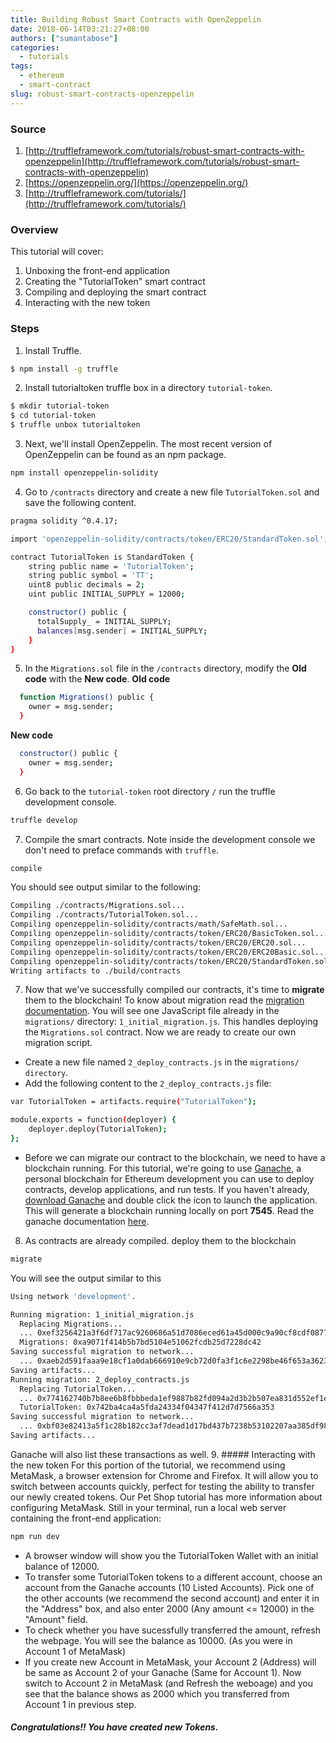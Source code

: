 ```yaml
---
title: Building Robust Smart Contracts with OpenZeppelin
date: 2018-06-14T03:21:27+08:00
authors: ["sumantabose"]
categories:
  - tutorials
tags:
  - ethereum
  - smart-contract
slug: robust-smart-contracts-openzeppelin
---
```


### Source
1. [http://truffleframework.com/tutorials/robust-smart-contracts-with-openzeppelin](http://truffleframework.com/tutorials/robust-smart-contracts-with-openzeppelin)
2. [https://openzeppelin.org/](https://openzeppelin.org/)
3. [http://truffleframework.com/tutorials/](http://truffleframework.com/tutorials/)

### Overview
This tutorial will cover:

1. Unboxing the front-end application
2. Creating the "TutorialToken" smart contract
3. Compiling and deploying the smart contract
4. Interacting with the new token
 
### Steps
1. Install Truffle.
```sh
$ npm install -g truffle
```
2. Install tutorialtoken truffle box in a directory `tutorial-token`. 
```sh
$ mkdir tutorial-token
$ cd tutorial-token
$ truffle unbox tutorialtoken
```
3. Next, we'll install OpenZeppelin. The most recent version of OpenZeppelin can be found as an npm package. 
```sh
npm install openzeppelin-solidity
```
4. Go to `/contracts` directory and create a new file `TutorialToken.sol` and save the following content.

```sh
pragma solidity ^0.4.17;

import 'openzeppelin-solidity/contracts/token/ERC20/StandardToken.sol';

contract TutorialToken is StandardToken {
	string public name = 'TutorialToken';
	string public symbol = 'TT';
	uint8 public decimals = 2;
	uint public INITIAL_SUPPLY = 12000;

	constructor() public {
	  totalSupply_ = INITIAL_SUPPLY;
	  balances[msg.sender] = INITIAL_SUPPLY;
	}
}
```
5. In the `Migrations.sol` file in the `/contracts` directory, modify the **Old code** with the **New code**.
**Old code**
```sh
  function Migrations() public {
    owner = msg.sender;
  }
```
**New code**
```sh
  constructor() public {
    owner = msg.sender;
  }
```
6. Go back to the `tutorial-token` root directory `/` run the truffle development console.
```sh
truffle develop
```
7. Compile the smart contracts. Note inside the development console we don't need to preface commands with `truffle`.
```sh
compile
```
You should see output similar to the following:
```sh
Compiling ./contracts/Migrations.sol...
Compiling ./contracts/TutorialToken.sol...
Compiling openzeppelin-solidity/contracts/math/SafeMath.sol...
Compiling openzeppelin-solidity/contracts/token/ERC20/BasicToken.sol...
Compiling openzeppelin-solidity/contracts/token/ERC20/ERC20.sol...
Compiling openzeppelin-solidity/contracts/token/ERC20/ERC20Basic.sol...
Compiling openzeppelin-solidity/contracts/token/ERC20/StandardToken.sol...
Writing artifacts to ./build/contracts
```
7. Now that we've successfully compiled our contracts, it's time to **migrate** them to the blockchain! To know about migration read the [migration documentation](http://truffleframework.com/docs/getting_started/migrations). You will see one JavaScript file already in the `migrations/` directory: `1_initial_migration.js`. This handles deploying the `Migrations.sol` contract. Now we are ready to create our own migration script.
- Create a new file named `2_deploy_contracts.js` in the `migrations/ directory`.
- Add the following content to the `2_deploy_contracts.js` file:
```sh
var TutorialToken = artifacts.require("TutorialToken");

module.exports = function(deployer) {
	deployer.deploy(TutorialToken);
};
```
- Before we can migrate our contract to the blockchain, we need to have a blockchain running. For this tutorial, we're going to use [Ganache](http://truffleframework.com/ganache), a personal blockchain for Ethereum development you can use to deploy contracts, develop applications, and run tests. If you haven't already, [download Ganache](http://truffleframework.com/ganache) and double click the icon to launch the application. This will generate a blockchain running locally on port **7545**. Read the ganache documentation [here](http://truffleframework.com/docs/ganache/using).

8. As contracts are already compiled. deploy them to the blockchain
```sh
migrate
```
You will see the output similar to this
```sh
Using network 'development'.

Running migration: 1_initial_migration.js
  Replacing Migrations...
  ... 0xef3256421a3f6df717ac9260686a51d7086eced61a45d000c9a90cf8cdf0877d
  Migrations: 0xa9071f414b5b7bd5104e51062fcdb25d7228dc42
Saving successful migration to network...
  ... 0xaeb2d591faaa9e18cf1a0dab666910e9cb72d0fa3f1c6e2298be46f653a36236
Saving artifacts...
Running migration: 2_deploy_contracts.js
  Replacing TutorialToken...
  ... 0x774162740b7b8ee6b8fbbbeda1ef9887b82fd094a2d3b2b507ea831d552ef1e0
  TutorialToken: 0x742ba4ca4a5fda24334f04347f412d7d7566a353
Saving successful migration to network...
  ... 0xbf03e82413a5f1c28b182cc3af7dead1d17bd437b7238b53102207aa385df981
Saving artifacts...
```
Ganache will also list these transactions as well.
9. ##### Interacting with the new token
For this portion of the tutorial, we recommend using MetaMask, a browser extension for Chrome and Firefox. It will allow you to switch between accounts quickly, perfect for testing the ability to transfer our newly created tokens. Our Pet Shop tutorial has more information about configuring MetaMask.
Still in your terminal, run a local web server containing the front-end application:
```sh
npm run dev
```
- A browser window will show you the TutorialToken Wallet with an initial balance of 12000.
- To transfer some TutorialToken tokens to a different account, choose an account from the Ganache accounts (10 Listed Accounts). Pick one of the other accounts (we recommend the second account) and enter it in the "Address" box, and also enter 2000 (Any amount <= 12000) in the "Amount" field.
- To check whether you have sucessfully transferred the amount, refresh the webpage. You will see the balance as 10000. (As you were in Account 1 of MetaMask)
- If you create new Account in MetaMask, your Account 2 (Address) will be same as Account 2 of your Ganache (Same for Account 1). Now switch to Account 2 in MetaMask (and Refresh the weboage) and you see that the balance shows as 2000 which you transferred from Account 1 in previous step.

##### Congratulations!! You have created new Tokens.

